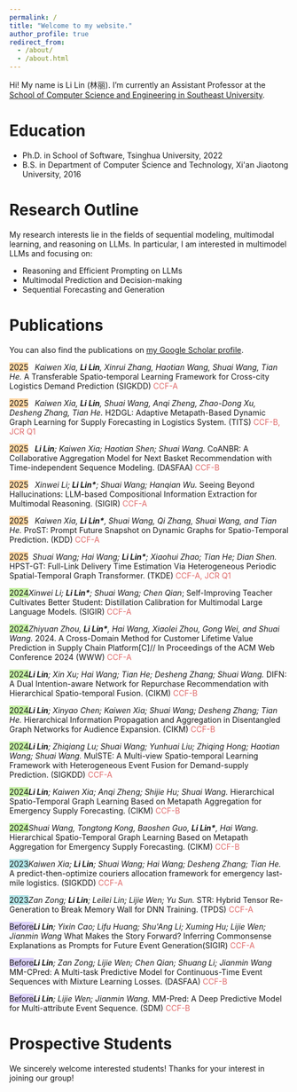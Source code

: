 ```yaml
---
permalink: /
title: "Welcome to my website."
author_profile: true
redirect_from: 
  - /about/
  - /about.html
---
```


Hi! My name is Li Lin (林丽). I’m currently an Assistant Professor at the [School of Computer Science and Engineering in Southeast University](https://cse.seu.edu.cn/).


Education
======
* Ph.D. in School of Software, Tsinghua University, 2022
* B.S. in Department of Computer Science and Technology, Xi'an Jiaotong University, 2016


Research Outline
======
My research interests lie in the fields of sequential modeling, multimodal learning, and reasoning on LLMs.
In particular, I am interested in multimodel LLMs and focusing on:
* Reasoning and Efficient Prompting on LLMs
* Multimodal Prediction and Decision-making
* Sequential Forecasting and Generation

Publications
======
You can also find the publications on <a href="{{site.author.googlescholar}}">my Google Scholar profile</a>.

<span style="background-color: #ffd6a4;">2025</span> &nbsp; _Kaiwen Xia, **Li Lin**, Xinrui Zhang, Haotian Wang, Shuai Wang, Tian He._ A Transferable Spatio-temporal Learning Framework for Cross-city Logistics Demand Prediction (SIGKDD) <span style="color: #df6a6a">CCF-A</span>

<span style="background-color: #ffd6a4;">2025</span> &nbsp; _Kaiwen Xia, **Li Lin**, Shuai Wang, Anqi Zheng, Zhao-Dong Xu, Desheng Zhang, Tian He._ H2DGL: Adaptive Metapath-Based Dynamic Graph Learning for Supply Forecasting in Logistics System. (TITS) <span style="color: #df6a6a">CCF-B, JCR Q1</span>

<span style="background-color: #ffd6a4;">2025</span> &nbsp; _**Li Lin**; Kaiwen Xia; Haotian Shen; Shuai Wang._ CoANBR: A Collaborative Aggregation Model for Next Basket Recommendation with Time-independent Sequence Modeling. (DASFAA) <span style="color: #df6a6a">CCF-B</span>

<span style="background-color: #ffd6a4;">2025</span> &nbsp; _Xinwei Li; **Li Lin\***; Shuai Wang; Hanqian Wu._ Seeing Beyond Hallucinations: LLM-based Compositional Information Extraction for Multimodal Reasoning. (SIGIR) <span style="color: #df6a6a">CCF-A</span>

<span style="background-color: #ffd6a4;">2025</span> &nbsp;  _Kaiwen Xia, **Li Lin\***, Shuai Wang, Qi Zhang, Shuai Wang, and Tian He._ ProST: Prompt Future Snapshot on Dynamic Graphs for Spatio-Temporal Prediction. (KDD) <span style="color: #df6a6a">CCF-A</span>

<span style="background-color: #ffd6a4;">2025</span> &nbsp;_Shuai Wang; Hai Wang; **Li Lin\***; Xiaohui Zhao; Tian He; Dian Shen._ HPST-GT: Full-Link Delivery Time Estimation Via Heterogeneous Periodic Spatial-Temporal Graph Transformer. (TKDE) <span style="color: #df6a6a">CCF-A, JCR Q1</span>

<span style="background-color: #c5f0a4;">2024</span>_Xinwei Li; **Li Lin\***; Shuai Wang; Chen Qian_; Self-Improving Teacher Cultivates Better Student: Distillation Calibration for Multimodal Large Language Models. (SIGIR) <span style="color: #df6a6a">CCF-A</span>

<span style="background-color: #c5f0a4;">2024</span>_Zhiyuan Zhou, **Li Lin\***, Hai Wang, Xiaolei Zhou, Gong Wei, and Shuai Wang._ 2024. A Cross-Domain Method for Customer Lifetime Value Prediction in Supply Chain Platform[C]// In Proceedings of the ACM Web Conference 2024 (WWW) <span style="color: #df6a6a">CCF-A</span>

<span style="background-color: #c5f0a4;">2024</span>_**Li Lin**; Xin Xu; Hai Wang; Tian He; Desheng Zhang; Shuai Wang._ DIFN: A Dual Intention-aware Network for Repurchase Recommendation with Hierarchical Spatio-temporal Fusion. (CIKM) <span style="color: #df6a6a">CCF-B</span>

<span style="background-color: #c5f0a4;">2024</span>_**Li Lin**; Xinyao Chen; Kaiwen Xia; Shuai Wang; Desheng Zhang; Tian He._ Hierarchical Information Propagation and Aggregation in Disentangled Graph Networks for Audience Expansion. (CIKM) <span style="color: #df6a6a">CCF-B</span>

<span style="background-color: #c5f0a4;">2024</span>_**Li Lin**; Zhiqiang Lu; Shuai Wang; Yunhuai Liu; Zhiqing Hong; Haotian Wang; Shuai Wang._ MulSTE: A Multi-view Spatio-temporal Learning Framework with Heterogeneous Event Fusion for Demand-supply Prediction. (SIGKDD) <span style="color: #df6a6a">CCF-A</span>

<span style="background-color: #c5f0a4;">2024</span>_**Li Lin**; Kaiwen Xia; Anqi Zheng; Shijie Hu; Shuai Wang._ Hierarchical Spatio-Temporal Graph Learning Based on Metapath Aggregation for Emergency Supply Forecasting. (CIKM) <span style="color: #df6a6a">CCF-B</span>

<span style="background-color: #c5f0a4;">2024</span>_Shuai Wang, Tongtong Kong, Baoshen Guo, **Li Lin\***, Hai Wang_. Hierarchical Spatio-Temporal Graph Learning Based on Metapath Aggregation for Emergency Supply Forecasting. (CIKM) <span style="color: #df6a6a">CCF-B</span>

<span style="background-color: #b1e4e7;">2023</span>_Kaiwen Xia; **Li Lin**; Shuai Wang; Hai Wang; Desheng Zhang; Tian He._ A predict-then-optimize couriers allocation framework for emergency last-mile logistics. (SIGKDD) <span style="color: #df6a6a">CCF-A</span>

<span style="background-color: #b1e4e7;">2023</span>_Zan Zong; **Li Lin**; Leilei Lin; Lijie Wen; Yu Sun._ STR: Hybrid Tensor Re-Generation to Break Memory Wall for DNN Training. (TPDS) <span style="color: #df6a6a">CCF-A</span>

<span style="background-color: #dcd1fa;">Before</span>_**Li Lin**; Yixin Cao; Lifu Huang; Shu'Ang Li; Xuming Hu; Lijie Wen; Jianmin Wang_ What Makes the Story Forward? Inferring Commonsense Explanations as Prompts for Future Event Generation(SIGIR) <span style="color: #df6a6a">CCF-A</span>

<span style="background-color: #dcd1fa;">Before</span>_**Li Lin**; Zan Zong; Lijie Wen; Chen Qian; Shuang Li; Jianmin Wang_ MM-CPred: A Multi-task Predictive Model for Continuous-Time Event Sequences with Mixture Learning Losses. (DASFAA) <span style="color: #df6a6a">CCF-B</span>

<span style="background-color: #dcd1fa;">Before</span>_**Li Lin**; Lijie Wen; Jianmin Wang._ MM-Pred: A Deep Predictive Model for Multi-attribute Event Sequence. (SDM) <span style="color: #df6a6a">CCF-B</span>

Prospective Students
======
We sincerely welcome interested students!
Thanks for your interest in joining our group!
